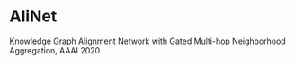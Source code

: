 # AliNet
Knowledge Graph Alignment Network with Gated Multi-hop Neighborhood Aggregation, AAAI 2020
